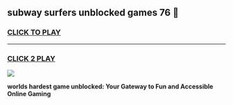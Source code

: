 
## subway surfers unblocked games 76 👋
<h3>
<a href="https://premium.freeplayer.one?title=subway_surfers_unblocked_games_76&ref=13F">CLICK TO PLAY</a></h3>
<hr>

<h3>
<a href="https://premium.freeplayer.one?title=subway_surfers_unblocked_games_76&ref=13F">CLICK 2 PLAY</a>
  
</h3>

<a href="https://premium.freeplayer.one?title=subway_surfers_unblocked_games_76&ref=12F/"><img src="https://clearcache.store/games.png"></a>


**worlds hardest game unblocked: Your Gateway to Fun and Accessible Online Gaming**
